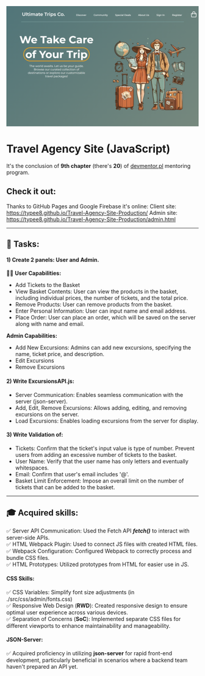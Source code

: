 
![API communication and fetch()](./README-assets/project-img.png)
# Travel Agency Site (JavaScript)

It's the conclusion of **9th chapter** (there's **20**) of [devmentor.pl](https://devmentor.pl/mentoring-javascript) mentoring program.

## Check it out:

Thanks to GitHub Pages and Google Firebase it's online:
Client site: https://typee8.github.io/Travel-Agency-Site-Production/
Admin site: https://typee8.github.io/Travel-Agency-Site-Production/admin.html

---

## :memo: Tasks:

#### 1) Create 2 panels: User and Admin.

:man_technologist: **User Capabilities:**

- Add Tickets to the Basket
- View Basket Contents: User can view the products in the basket, including individual prices, the number of tickets, and the total price.
- Remove Products: User can remove products from the basket.
- Enter Personal Information: User can input name and email address.
- Place Order: User can place an order, which will be saved on the server along with name and email.

**Admin Capabilities:**
- Add New Excursions: Admins can add new excursions, specifying the name, ticket price, and description.
- Edit Excursions
- Remove Excursions

#### 2) Write ExcursionsAPI.js:
- Server Communication: Enables seamless communication with the server (json-server).
- Add, Edit, Remove Excursions: Allows adding, editing, and removing excursions on the server.
- Load Excursions: Enables loading excursions from the server for display.

#### 3) Write Validation of:
- Tickets: Confirm that the ticket's input value is type of number. Prevent users from adding an excessive number of tickets to the basket.
- User Name: Verify that the user name has only letters and eventually whitespaces.
- Email: Confirm that user's email includes '@'.
- Basket Limit Enforcement: Impose an overall limit on the number of tickets that can be added to the basket.

---

## :mortar_board: Acquired skills:

:white_check_mark: Server API Communication: Used the Fetch API ***fetch()*** to interact with server-side APIs. <br>
:white_check_mark: HTML Webpack Plugin: Used to connect JS files with created HTML files. <br>
:white_check_mark: Webpack Configuration: Configured Webpack to correctly process and bundle CSS files. <br>
:white_check_mark: HTML Prototypes: Utilized prototypes from HTML for easier use in JS. <br>

#### CSS Skills:
:white_check_mark: CSS Variables: Simplify font size adjustments (in ./src/css/admin/fonts.css) <br>
:white_check_mark: Responsive Web Design (**RWD**): Created responsive design to ensure optimal user experience across various devices. <br>
:white_check_mark: Separation of Concerns (**SoC**): Implemented separate CSS files for different viewports to enhance maintainability and manageability. <br>

#### JSON-Server:

:white_check_mark: Acquired proficiency in utilizing **json-server** for rapid front-end development, particularly beneficial in scenarios where a backend team haven't prepared an API yet. <br>
